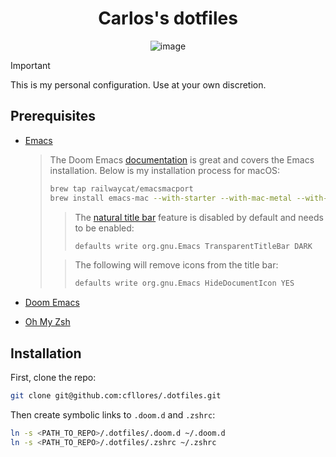 <div align="center">

# Carlos's dotfiles

![image](https://github.com/user-attachments/assets/74f024e4-fba9-4c62-9365-a30d9b1be10a)

</div>

> [!IMPORTANT] 
> This is my personal configuration. Use at your own discretion.

## Prerequisites

* [Emacs](https://www.gnu.org/software/emacs/emacs.html)

    > The Doom Emacs [documentation](https://github.com/doomemacs/doomemacs/blob/master/docs/getting_started.org) is great and covers the Emacs installation. Below is my installation process for macOS:
    >
    > ```sh
    > brew tap railwaycat/emacsmacport
    > brew install emacs-mac --with-starter --with-mac-metal --with-native-comp --with-xwidgets --with-natural-title-bar --with-librsvg --with-dbus
    > ```
    >
    >   > The [natural title bar](https://github.com/railwaycat/homebrew-emacsmacport/wiki/Natural-Title-Bar) feature is disabled by default and needs to be enabled:
    >   > ```sh
    >   > defaults write org.gnu.Emacs TransparentTitleBar DARK
    >   > ```
    >
    >   > The following will remove icons from the title bar:
    >   > ```sh
    >   > defaults write org.gnu.Emacs HideDocumentIcon YES
    >   > ```

* [Doom Emacs](https://github.com/doomemacs/doomemacs/tree/master)

* [Oh My Zsh](https://ohmyz.sh/)

## Installation

First, clone the repo:
```sh
git clone git@github.com:cfllores/.dotfiles.git
```

Then create symbolic links to `.doom.d` and `.zshrc`:
```sh
ln -s <PATH_TO_REPO>/.dotfiles/.doom.d ~/.doom.d
ln -s <PATH_TO_REPO>/.dotfiles/.zshrc ~/.zshrc
```

